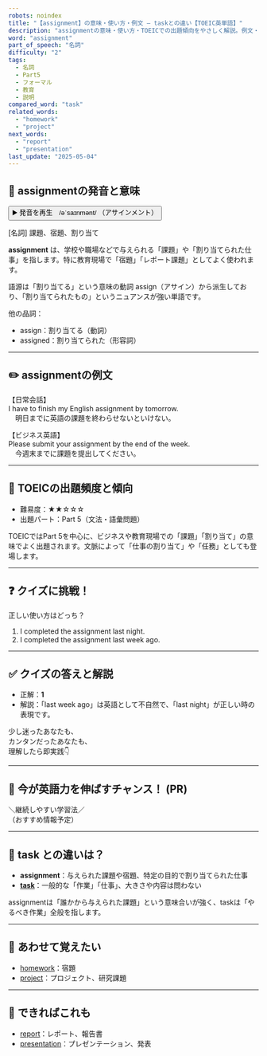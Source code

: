 ```yaml
---
robots: noindex
title: "【assignment】の意味・使い方・例文 ― taskとの違い【TOEIC英単語】"
description: "assignmentの意味・使い方・TOEICでの出題傾向をやさしく解説。例文・クイズ付きでtaskとの違いもわかりやすく学べます。"
word: "assignment"
part_of_speech: "名詞"
difficulty: "2"
tags:
  - 名詞
  - Part5
  - フォーマル
  - 教育
  - 説明
compared_word: "task"
related_words:
  - "homework"
  - "project"
next_words:
  - "report"
  - "presentation"
last_update: "2025-05-04"
---
```


## 🔰 assignmentの発音と意味

<button class="play-audio" onclick="playTTS('assignment')">
  <span class="play-audio-main">
    ▶️ 発音を再生　/əˈsaɪnmənt/
  </span>
  <span class="play-audio-sub">
    （アサインメント）
  </span>
</button>

[名詞] 課題、宿題、割り当て

**assignment** は、学校や職場などで与えられる「課題」や「割り当てられた仕事」を指します。特に教育現場で「宿題」「レポート課題」としてよく使われます。

語源は「割り当てる」という意味の動詞 assign（アサイン）から派生しており、「割り当てられたもの」というニュアンスが強い単語です。

他の品詞：  
- assign：割り当てる（動詞）
- assigned：割り当てられた（形容詞）

---

## ✏️ assignmentの例文

【日常会話】  
I have to finish my English assignment by tomorrow.  
　明日までに英語の課題を終わらせないといけない。

【ビジネス英語】  
Please submit your assignment by the end of the week.  
　今週末までに課題を提出してください。

---

## 🎯 TOEICの出題頻度と傾向

- 難易度：★★☆☆☆
- 出題パート：Part 5（文法・語彙問題）

TOEICではPart 5を中心に、ビジネスや教育現場での「課題」「割り当て」の意味でよく出題されます。文脈によって「仕事の割り当て」や「任務」としても登場します。

---

## ❓ クイズに挑戦！

正しい使い方はどっち？

1. I completed the assignment last night.  
2. I completed the assignment last week ago.

---

## ✅ クイズの答えと解説

- 正解：**1**
- 解説：「last week ago」は英語として不自然で、「last night」が正しい時の表現です。

少し迷ったあなたも、  
カンタンだったあなたも、  
理解したら即実践👇️

---

## 🚀 今が英語力を伸ばすチャンス！ (PR)

<div class="info-center">
＼継続しやすい学習法／<br>  
（おすすめ情報予定）
</div>

---

## 🤔  task との違いは？

- **assignment**：与えられた課題や宿題、特定の目的で割り当てられた仕事
- **[task](/task)**：一般的な「作業」「仕事」、大きさや内容は問わない

assignmentは「誰かから与えられた課題」という意味合いが強く、taskは「やるべき作業」全般を指します。

---

## 🧩 あわせて覚えたい

- [homework](/homework)：宿題
- [project](/project)：プロジェクト、研究課題

---

## 📖 できればこれも

- [report](/report)：レポート、報告書
- [presentation](/presentation)：プレゼンテーション、発表

<!-- cvid: aid23_bid09 -->
